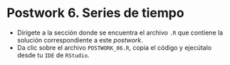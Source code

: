 # Postwork 6. Series de tiempo

- Dirígete a la sección donde se encuentra el archivo ```.R``` que contiene la solución correspondiente a este _postwork_.
- Da clic sobre el archivo ```POSTWORK_06.R```, copia el código y ejecútalo desde tu ```IDE``` de ```RStudio```.

